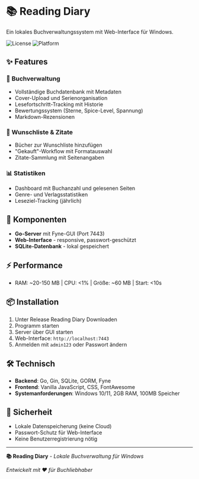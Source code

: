 # 📚 Reading Diary

Ein lokales Buchverwaltungssystem mit Web-Interface für Windows.

![License](https://img.shields.io/badge/License-Proprietary-red?style=for-the-badge)
![Platform](https://img.shields.io/badge/Platform-Windows%20%7C%20Web-green?style=for-the-badge)

## ✨ Features

### 📖 **Buchverwaltung**
- Vollständige Buchdatenbank mit Metadaten
- Cover-Upload und Serienorganisation
- Lesefortschritt-Tracking mit Historie
- Bewertungssystem (Sterne, Spice-Level, Spannung)
- Markdown-Rezensionen

### 🎯 **Wunschliste & Zitate**
- Bücher zur Wunschliste hinzufügen
- "Gekauft"-Workflow mit Formatauswahl
- Zitate-Sammlung mit Seitenangaben

### 📊 **Statistiken**
- Dashboard mit Buchanzahl und gelesenen Seiten
- Genre- und Verlagsstatistiken
- Leseziel-Tracking (jährlich)

## 🚀 **Komponenten**

- **Go-Server** mit Fyne-GUI (Port 7443)
- **Web-Interface** - responsive, passwort-geschützt
- **SQLite-Datenbank** - lokal gespeichert

## ⚡ **Performance**

- RAM: ~20-150 MB | CPU: <1% | Größe: ~60 MB | Start: <10s

## 📦 **Installation**

1. Unter Release Reading Diary Downloaden
2. Programm starten 
3. Server über GUI starten
4. Web-Interface: `http://localhost:7443`
5. Anmelden mit `admin123` oder Passwort ändern

## 🛠️ **Technisch**

- **Backend**: Go, Gin, SQLite, GORM, Fyne
- **Frontend**: Vanilla JavaScript, CSS, FontAwesome
- **Systemanforderungen**: Windows 10/11, 2GB RAM, 100MB Speicher

## 🔐 **Sicherheit**

- Lokale Datenspeicherung (keine Cloud)
- Passwort-Schutz für Web-Interface
- Keine Benutzerregistrierung nötig

---

**📚 Reading Diary** - *Lokale Buchverwaltung für Windows*

*Entwickelt mit ❤️ für Buchliebhaber*
